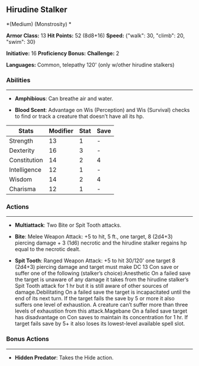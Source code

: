 ## Hirudine Stalker
*(Medium) (Monstrosity) *

**Armor Class:** 13
**Hit Points:** 52 (8d8+16)
**Speed:** {"walk": 30, "climb": 20, "swim": 30}

**Initiative:** 16
**Proficiency Bonus:**
**Challenge:** 2

**Languages:** Common, telepathy 120' (only w/other hirudine stalkers)

### Abilities
 --- 
- **Amphibious**: Can breathe air and water.

- **Blood Scent**: Advantage on Wis (Perception) and Wis (Survival) checks to find or track a creature that doesn’t have all its hp.



| Stats | Modifier | Stat | Save
| ---- | ---- | ---- | ---- |
| Strength | 13 | 1 | - |
| Dexterity | 16 | 3 | - |
| Constitution | 14 | 2 | 4 |
| Intelligence | 12 | 1 | - |
| Wisdom | 14 | 2 | 4 |
| Charisma | 12 | 1 | - |

### Actions
 --- 
- **Multiattack**: Two Bite or Spit Tooth attacks.

- **Bite**: Melee Weapon Attack: +5 to hit, 5 ft., one target, 8 (2d4+3) piercing damage + 3 (1d6) necrotic and the hirudine stalker regains hp equal to the necrotic dealt.

- **Spit Tooth**: Ranged Weapon Attack: +5 to hit 30/120' one target 8 (2d4+3) piercing damage and target must make DC 13 Con save or suffer one of the following (stalker’s choice):Anesthetic On a failed save the target is unaware of any damage it takes from the hirudine stalker’s Spit Tooth attack for 1 hr but it is still aware of other sources of damage.Debilitating On a failed save the target is incapacitated until the end of its next turn. If the target fails the save by 5 or more it also suffers one level of exhaustion. A creature can’t suffer more than three levels of exhaustion from this attack.Magebane On a failed save target has disadvantage on Con saves to maintain its concentration for 1 hr. If target fails save by 5+ it also loses its lowest-level available spell slot.

### Bonus Actions
 --- 
- **Hidden Predator**: Takes the Hide action.

